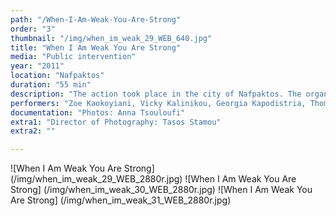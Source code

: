 ```yaml
---
path: "/When-I-Am-Weak-You-Are-Strong"
order: "3"
thumbnail: "/img/when_im_weak_29_WEB_640.jpg"
title: "When I Am Weak You Are Strong"
media: "Public intervention"
year: "2011"
location: "Nafpaktos"
duration: "55 min"
description: "The action took place in the city of Nafpaktos. The organisers of the international symposium on the performing arts “Communication of Crisis” invited me to devise a happening with the participation of local adolescents. After six days of workshops, the group went on an excursion through sites with which each participant had personally bonded in the past. It was a silent touring of locales, where the reason for choosing each one and its connection to every young person, remained undisclosed to the group as a whole. The work, comprised of a collection of unsaid stories, took on the form of a common secret, impossible to convey except collectively."
performers: "Zoe Kaokoyiani, Vicky Kalinikou, Georgia Kapodistria, Thomas Karnachoritis, Vagelis Lalopoulos, Dimitris Lionas, Adriana Nikopoulou, Dimitra Nikopoulou, Nikos Nikitaedis, Nikos Panayiotou, Antonis Papadoulas, Spiros Chamilos, Sabrina Chorafa"
documentation: "Photos: Anna Tsouloufi"
extra1: "Director of Photography: Tasos Stamou"
extra2: ""

---
```


![When I Am Weak You Are Strong] (/img/when_im_weak_29_WEB_2880r.jpg)
![When I Am Weak You Are Strong] (/img/when_im_weak_30_WEB_2880r.jpg)
![When I Am Weak You Are Strong] (/img/when_im_weak_31_WEB_2880r.jpg)


